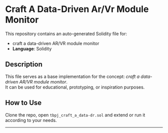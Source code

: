 # Craft A Data-Driven Ar/Vr Module Monitor

This repository contains an auto-generated Solidity file for:

- craft a data-driven AR/VR module monitor
- **Language**: Solidity

## Description

This file serves as a base implementation for the concept: *craft a data-driven AR/VR module monitor*.  
It can be used for educational, prototyping, or inspiration purposes.

## How to Use

Clone the repo, open `tbpj_craft_a_data-dr.sol` and extend or run it according to your needs.

---


